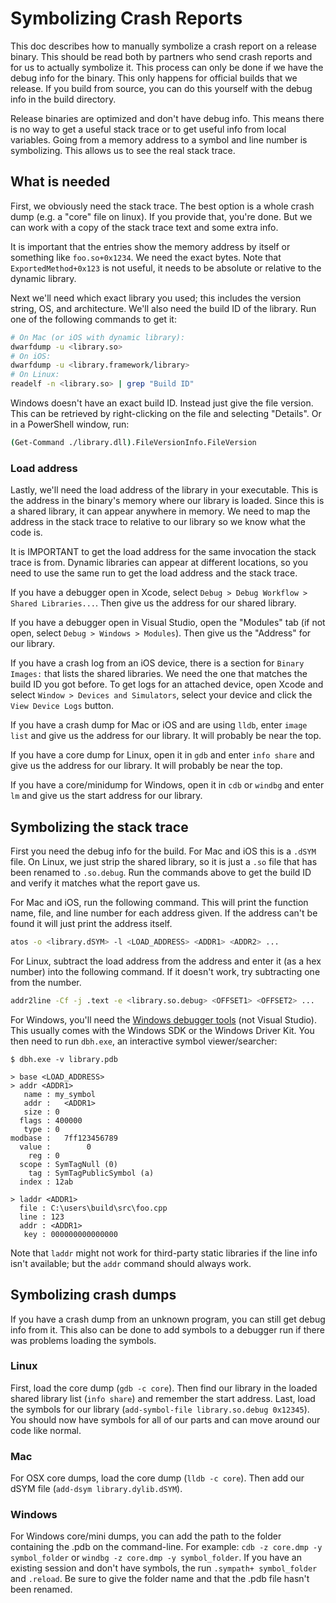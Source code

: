 Symbolizing Crash Reports
=========================

This doc describes how to manually symbolize a crash report on a release binary.
This should be read both by partners who send crash reports and for us to
actually symbolize it.  This process can only be done if we have the debug info
for the binary.  This only happens for official builds that we release.  If you
build from source, you can do this yourself with the debug info in the build
directory.

Release binaries are optimized and don't have debug info.  This means there is
no way to get a useful stack trace or to get useful info from local variables.
Going from a memory address to a symbol and line number is symbolizing.  This
allows us to see the real stack trace.


What is needed
--------------

First, we obviously need the stack trace.  The best option is a whole crash
dump (e.g. a "core" file on linux).  If you provide that, you're done. But we
can work with a copy of the stack trace text and some extra info.

It is important that the entries show the memory address by itself or something
like `foo.so+0x1234`.  We need the exact bytes.  Note that
`ExportedMethod+0x123` is not useful, it needs to be absolute or relative to the
dynamic library.

Next we'll need which exact library you used; this includes the version string,
OS, and architecture.  We'll also need the build ID of the library.  Run one of
the following commands to get it:

```sh
# On Mac (or iOS with dynamic library):
dwarfdump -u <library.so>
# On iOS:
dwarfdump -u <library.framework/library>
# On Linux:
readelf -n <library.so> | grep "Build ID"
```

Windows doesn't have an exact build ID.  Instead just give the file version.
This can be retrieved by right-clicking on the file and selecting "Details".
Or in a PowerShell window, run:

```sh
(Get-Command ./library.dll).FileVersionInfo.FileVersion
```

### Load address

Lastly, we'll need the load address of the library in your executable.  This is
the address in the binary's memory where our library is loaded.  Since this is
a shared library, it can appear anywhere in memory.  We need to map the address
in the stack trace to relative to our library so we know what the code is.

It is IMPORTANT to get the load address for the same invocation the stack trace
is from.  Dynamic libraries can appear at different locations, so you need to
use the same run to get the load address and the stack trace.

If you have a debugger open in Xcode, select
`Debug > Debug Workflow > Shared Libraries...`. Then give us the address for our
shared library.

If you have a debugger open in Visual Studio, open the "Modules" tab (if not
open, select `Debug > Windows > Modules`).  Then give us the "Address" for our
library.

If you have a crash log from an iOS device, there is a section for
`Binary Images:` that lists the shared libraries.  We need the one that matches
the build ID you got before.  To get logs for an attached device, open Xcode
and select `Window > Devices and Simulators`, select your device and click the
`View Device Logs` button.

If you have a crash dump for Mac or iOS and are using `lldb`, enter `image list`
and give us the address for our library.  It will probably be near the top.

If you have a core dump for Linux, open it in `gdb` and enter `info share`
and give us the address for our library.  It will probably be near the top.

If you have a core/minidump for Windows, open it in `cdb` or `windbg` and enter
`lm` and give us the start address for our library.


Symbolizing the stack trace
---------------------------

First you need the debug info for the build.  For Mac and iOS this is a `.dSYM`
file.  On Linux, we just strip the shared library, so it is just a `.so` file
that has been renamed to `.so.debug`.  Run the commands above to get the build
ID and verify it matches what the report gave us.

For Mac and iOS, run the following command.  This will print the function name,
file, and line number for each address given.  If the address can't be found it
will just print the address itself.

```sh
atos -o <library.dSYM> -l <LOAD_ADDRESS> <ADDR1> <ADDR2> ...
```

For Linux, subtract the load address from the address and enter it (as a hex
number) into the following command.  If it doesn't work, try subtracting one
from the number.

```sh
addr2line -Cf -j .text -e <library.so.debug> <OFFSET1> <OFFSET2> ...
```

For Windows, you'll need the [Windows debugger tools][1] (not Visual Studio).
This usually comes with the Windows SDK or the Windows Driver Kit.  You then
need to run `dbh.exe`, an interactive symbol viewer/searcher:

[1]: https://docs.microsoft.com/en-us/windows-hardware/drivers/debugger/

```
$ dbh.exe -v library.pdb

> base <LOAD_ADDRESS>
> addr <ADDR1>
   name : my_symbol
   addr :   <ADDR1>
   size : 0
  flags : 400000
   type : 0
modbase :   7ff123456789
  value :        0
    reg : 0
  scope : SymTagNull (0)
    tag : SymTagPublicSymbol (a)
  index : 12ab

> laddr <ADDR1>
  file : C:\users\build\src\foo.cpp
  line : 123
  addr : <ADDR1>
   key : 000000000000000
```

Note that `laddr` might not work for third-party static libraries if the line
info isn't available; but the `addr` command should always work.


Symbolizing crash dumps
-----------------------

If you have a crash dump from an unknown program, you can still get debug info
from it.  This also can be done to add symbols to a debugger run if there was
problems loading the symbols.

### Linux

First, load the core dump (`gdb -c core`).  Then find our library in the loaded
shared library list (`info share`) and remember the start address.  Last, load
the symbols for our library (`add-symbol-file library.so.debug 0x12345`).  You
should now have symbols for all of our parts and can move around our code like
normal.

### Mac

For OSX core dumps, load the core dump (`lldb -c core`).  Then add our dSYM
file (`add-dsym library.dylib.dSYM`).

### Windows

For Windows core/mini dumps, you can add the path to the folder containing the
.pdb on the command-line.  For example: `cdb -z core.dmp -y symbol_folder` or
`windbg -z core.dmp -y symbol_folder`.  If you have an existing session and
don't have symbols, the run `.sympath+ symbol_folder` and `.reload`.  Be sure
to give the folder name and that the .pdb file hasn't been renamed.
